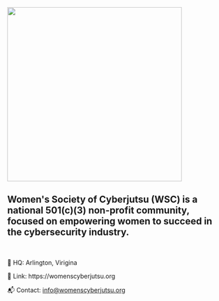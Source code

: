 <img src="https://github.com/WomensCyberjutsu/WSC-Cyber-Challenges/blob/main/WSC_Logo.png?raw=true" width="400px">

<h2>Women's Society of Cyberjutsu (WSC) is a national 501(c)(3) non-profit community, 
  focused on empowering women to succeed in the cybersecurity industry.</h2>
<br>
<p>📍 HQ: Arlington, Virigina</p>
<p>🔗 Link: https://womenscyberjutsu.org </p>
<p>📬 Contact: <a href="mailto:info@womenscyberjutsu.org">info@womenscyberjutsu.org</a></p>

<!---
WomensCyberjutsu/WomensCyberjutsu is a ✨ special ✨ repository because its `README.md` (this file) appears on your GitHub profile.
You can click the Preview link to take a look at your changes.
--->
